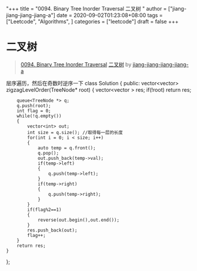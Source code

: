 "+++
title = "0094. Binary Tree Inorder Traversal 二叉树 "
author = ["jiang-jiang-jiang-jiang-a"]
date = 2020-09-02T01:23:08+08:00
tags = ["Leetcode", "Algorithms", ]
categories = ["leetcode"]
draft = false
+++

# 二叉树

> [0094. Binary Tree Inorder Traversal](https://leetcode-cn.com/problems/binary-tree-inorder-traversal/)
> [二叉树](https://leetcode-cn.com/problems/binary-tree-inorder-traversal/solution/er-cha-shu-by-jiang-jiang-jiang-jiang-a/) by [jiang-jiang-jiang-jiang-a](https://leetcode-cn.com/u/jiang-jiang-jiang-jiang-a/)

层序遍历，然后在奇数时逆序一下
class Solution {
public:
    vector<vector<int>> zigzagLevelOrder(TreeNode* root) {
        vector<vector<int> > res;
        if(!root) return res;
        
        queue<TreeNode *> q;
        q.push(root);
        int flag = 0;
        while(!q.empty())
        {
            vector<int> out;
            int size = q.size(); //取得每一层的长度
            for(int i = 0; i < size; i++)
            {
                auto temp = q.front();
                q.pop();
                out.push_back(temp->val);
                if(temp->left)
                {
                    q.push(temp->left);
                }
                if(temp->right)
                {
                    q.push(temp->right);
                }
            }
            if(flag%2==1)
            {
                reverse(out.begin(),out.end());
            }
            res.push_back(out);
            flag++;
        }
        return res;
    }
};
```
